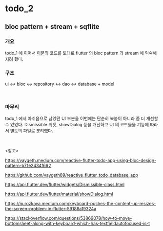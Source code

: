 # todo_2

## bloc pattern + stream + sqflite

### 개요

todo_1 에 이어서 [이분](https://vaygeth.medium.com/reactive-flutter-todo-app-using-bloc-design-pattern-b71e2434f692)의 코드를 토대로 flutter 의 bloc pattern 과 stream 에 익숙해지려 했다.

### 구조

ui <-> bloc <-> repository <-> dao <-> database + model

<br>

### 마무리

todo_1 에서 아쉬움으로 남았던 UI 부분을 이번에는 단순히 복붙이 아니라 좀 더 개선할 수 있었다. Dismissible 위젯, showDialog 등을 개선하고 UI 의 코드들을 기능에 따라서 별도의 파일로 분리했다.

<br>

<참고>

https://vaygeth.medium.com/reactive-flutter-todo-app-using-bloc-design-pattern-b71e2434f692

https://github.com/vaygeth89/reactive_flutter_todo_database_app

https://api.flutter.dev/flutter/widgets/Dismissible-class.html

https://api.flutter.dev/flutter/material/showDialog.html

https://nurozkaya.medium.com/keyboard-pushes-the-content-up-resizes-the-screen-problem-in-flutter-59188a19324a

https://stackoverflow.com/questions/53869078/how-to-move-bottomsheet-along-with-keyboard-which-has-textfieldautofocused-is-t

